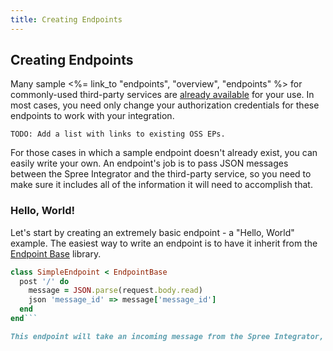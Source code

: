 ```yaml
---
title: Creating Endpoints
---
```


## Creating Endpoints

Many sample <%= link_to "endpoints", "overview", "endpoints" %> for commonly-used third-party services are [already available](/todo) for your use. In most cases, you need only change your authorization credentials for these endpoints to work with your integration.

    TODO: Add a list with links to existing OSS EPs.

For those cases in which a sample endpoint doesn't already exist, you can easily write your own. An endpoint's job is to pass JSON messages between the Spree Integrator and the third-party service, so you need to make sure it includes all of the information it will need to accomplish that.

### Hello, World!

Let's start by creating an extremely basic endpoint - a "Hello, World" example. The easiest way to write an endpoint is to have it inherit from the [Endpoint Base](https://github.com/spree/endpoint_base) library.

```ruby
class SimpleEndpoint < EndpointBase
  post '/' do
    message = JSON.parse(request.body.read)
    json 'message_id' => message['message_id']
  end
end```

This endpoint will take an incoming message from the Spree Integrator, and return the message_id in JSON format.